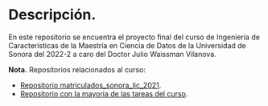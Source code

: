 # Descripción.

En este repositorio se encuentra el proyecto final del curso de Ingeniería de Características de la Maestría en Ciencia de Datos de la Universidad de Sonora del 2022-2 a caro del Doctor Julio Waissman Vilanova. 


**Nota.** Repositorios relacionados al curso:

* [Repositorio matriculados_sonora_lic_2021](https://github.com/Maleniski/matriculados_sonora_lic_2021).
* [Repositorio con la mayoria de las tareas del curso](https://github.com/Maleniski/ing-caracteristicas).
